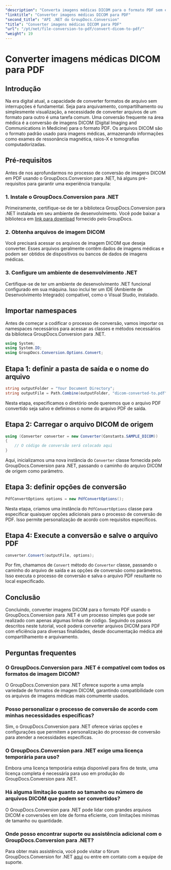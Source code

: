 ```yaml
---
"description": "Converta imagens médicas DICOM para o formato PDF sem esforço usando o GroupDocs.Conversion para .NET. Solução de conversão flexível, eficiente e personalizável."
"linktitle": "Converter imagens médicas DICOM para PDF"
"second_title": "API .NET do GroupDocs.Conversion"
"title": "Converter imagens médicas DICOM para PDF"
"url": "/pt/net/file-conversion-to-pdf/convert-dicom-to-pdf/"
"weight": 19
---
```


# Converter imagens médicas DICOM para PDF

## Introdução
Na era digital atual, a capacidade de converter formatos de arquivo sem interrupções é fundamental. Seja para arquivamento, compartilhamento ou simplesmente visualização, a necessidade de converter arquivos de um formato para outro é uma tarefa comum. Uma conversão frequente na área médica é a conversão de imagens DICOM (Digital Imaging and Communications in Medicine) para o formato PDF. Os arquivos DICOM são o formato padrão usado para imagens médicas, armazenando informações como exames de ressonância magnética, raios-X e tomografias computadorizadas.
## Pré-requisitos
Antes de nos aprofundarmos no processo de conversão de imagens DICOM em PDF usando o GroupDocs.Conversion para .NET, há alguns pré-requisitos para garantir uma experiência tranquila:
### 1. Instale o GroupDocs.Conversion para .NET
Primeiramente, certifique-se de ter a biblioteca GroupDocs.Conversion para .NET instalada em seu ambiente de desenvolvimento. Você pode baixar a biblioteca em [link para download](https://releases.groupdocs.com/conversion/net/) fornecido pelo GroupDocs.
### 2. Obtenha arquivos de imagem DICOM
Você precisará acessar os arquivos de imagem DICOM que deseja converter. Esses arquivos geralmente contêm dados de imagens médicas e podem ser obtidos de dispositivos ou bancos de dados de imagens médicas.
### 3. Configure um ambiente de desenvolvimento .NET
Certifique-se de ter um ambiente de desenvolvimento .NET funcional configurado em sua máquina. Isso inclui ter um IDE (Ambiente de Desenvolvimento Integrado) compatível, como o Visual Studio, instalado.

## Importar namespaces
Antes de começar a codificar o processo de conversão, vamos importar os namespaces necessários para acessar as classes e métodos necessários da biblioteca GroupDocs.Conversion para .NET.
```csharp
using System;
using System.IO;
using GroupDocs.Conversion.Options.Convert;
```
## Etapa 1: definir a pasta de saída e o nome do arquivo
```csharp
string outputFolder = "Your Document Directory";
string outputFile = Path.Combine(outputFolder, "dicom-converted-to.pdf");
```
Nesta etapa, especificamos o diretório onde queremos que o arquivo PDF convertido seja salvo e definimos o nome do arquivo PDF de saída.
## Etapa 2: Carregar o arquivo DICOM de origem
```csharp
using (Converter converter = new Converter(Constants.SAMPLE_DICOM))
{
    // O código de conversão será colocado aqui
}
```
Aqui, inicializamos uma nova instância do `Converter` classe fornecida pelo GroupDocs.Conversion para .NET, passando o caminho do arquivo DICOM de origem como parâmetro.
## Etapa 3: definir opções de conversão
```csharp
PdfConvertOptions options = new PdfConvertOptions();
```
Nesta etapa, criamos uma instância do `PdfConvertOptions` classe para especificar quaisquer opções adicionais para o processo de conversão de PDF. Isso permite personalização de acordo com requisitos específicos.
## Etapa 4: Execute a conversão e salve o arquivo PDF
```csharp
converter.Convert(outputFile, options);
```
Por fim, chamamos de `Convert` método do `Converter` classe, passando o caminho do arquivo de saída e as opções de conversão como parâmetros. Isso executa o processo de conversão e salva o arquivo PDF resultante no local especificado.

## Conclusão
Concluindo, converter imagens DICOM para o formato PDF usando o GroupDocs.Conversion para .NET é um processo simples que pode ser realizado com apenas algumas linhas de código. Seguindo os passos descritos neste tutorial, você poderá converter arquivos DICOM para PDF com eficiência para diversas finalidades, desde documentação médica até compartilhamento e arquivamento.
## Perguntas frequentes
### O GroupDocs.Conversion para .NET é compatível com todos os formatos de imagem DICOM?
O GroupDocs.Conversion para .NET oferece suporte a uma ampla variedade de formatos de imagem DICOM, garantindo compatibilidade com os arquivos de imagens médicas mais comumente usados.
### Posso personalizar o processo de conversão de acordo com minhas necessidades específicas?
Sim, o GroupDocs.Conversion para .NET oferece várias opções e configurações que permitem a personalização do processo de conversão para atender a necessidades específicas.
### O GroupDocs.Conversion para .NET exige uma licença temporária para uso?
Embora uma licença temporária esteja disponível para fins de teste, uma licença completa é necessária para uso em produção do GroupDocs.Conversion para .NET.
### Há alguma limitação quanto ao tamanho ou número de arquivos DICOM que podem ser convertidos?
O GroupDocs.Conversion para .NET pode lidar com grandes arquivos DICOM e conversões em lote de forma eficiente, com limitações mínimas de tamanho ou quantidade.
### Onde posso encontrar suporte ou assistência adicional com o GroupDocs.Conversion para .NET?
Para obter mais assistência, você pode visitar o fórum GroupDocs.Conversion for .NET [aqui](https://forum.groupdocs.com/c/conversion/11) ou entre em contato com a equipe de suporte.